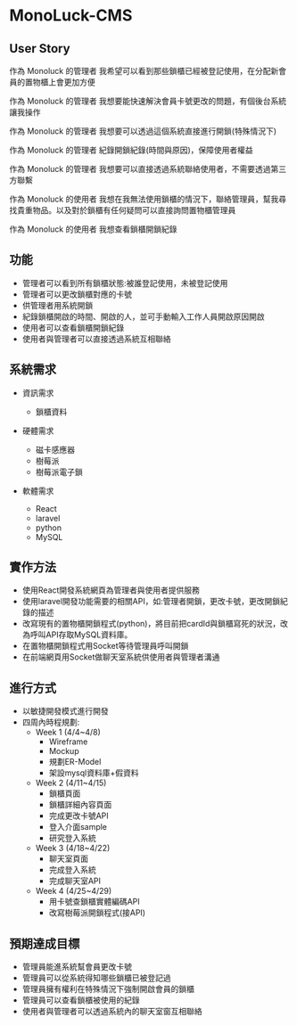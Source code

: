 # MonoLuck-CMS

## User Story

作為 Monoluck 的管理者
我希望可以看到那些鎖櫃已經被登記使用，在分配新會員的置物櫃上會更加方便

作為 Monoluck 的管理者
我想要能快速解決會員卡號更改的問題，有個後台系統讓我操作

作為 Monoluck 的管理者
我想要可以透過這個系統直接進行開鎖(特殊情況下)

作為 Monoluck 的管理者
紀錄開鎖紀錄(時間與原因)，保障使用者權益

作為 Monoluck 的管理者
我想要可以直接透過系統聯絡使用者，不需要透過第三方聯繫

作為 Monoluck 的使用者
我想在我無法使用鎖櫃的情況下，聯絡管理員，幫我尋找貴重物品。以及對於鎖櫃有任何疑問可以直接詢問置物櫃管理員

作為 Monoluck 的使用者
我想查看鎖櫃開鎖紀錄

## 功能

- 管理者可以看到所有鎖櫃狀態:被誰登記使用，未被登記使用
- 管理者可以更改鎖櫃對應的卡號
- 供管理者用系統開鎖
- 紀錄鎖櫃開啟的時間、開啟的人，並可手動輸入工作人員開啟原因開啟
- 使用者可以查看鎖櫃開鎖紀錄
- 使用者與管理者可以直接透過系統互相聯絡

## 系統需求

- 資訊需求
  - 鎖櫃資料

- 硬體需求
  - 磁卡感應器
  - 樹莓派
  - 樹莓派電子鎖

- 軟體需求
  - React
  - laravel
  - python
  - MySQL

## 實作方法

- 使用React開發系統網頁為管理者與使用者提供服務
- 使用laravel開發功能需要的相關API，如:管理者開鎖，更改卡號，更改開鎖紀錄的描述
- 改寫現有的置物櫃開鎖程式(python)，將目前把cardId與鎖櫃寫死的狀況，改為呼叫API存取MySQL資料庫。
- 在置物櫃開鎖程式用Socket等待管理員呼叫開鎖
- 在前端網頁用Socket做聊天室系統供使用者與管理者溝通

## 進行方式

- 以敏捷開發模式進行開發
- 四周內時程規劃:
  - Week 1 (4/4~4/8)
    - Wireframe
    - Mockup
    - 規劃ER-Model
    - 架設mysql資料庫+假資料
  - Week 2 (4/11~4/15)
    - 鎖櫃頁面
    - 鎖櫃詳細內容頁面
    - 完成更改卡號API
    - 登入介面sample
    - 研究登入系統
  - Week 3 (4/18~4/22)
    - 聊天室頁面
    - 完成登入系統
    - 完成聊天室API
  - Week 4 (4/25~4/29)
    - 用卡號查鎖櫃實體編碼API
    - 改寫樹莓派開鎖程式(接API)

## 預期達成目標

- 管理員能進系統幫會員更改卡號
- 管理員可以從系統得知哪些鎖櫃已被登記過
- 管理員擁有權利在特殊情況下強制開啟會員的鎖櫃
- 管理員可以查看鎖櫃被使用的紀錄
- 使用者與管理者可以透過系統內的聊天室窗互相聯絡
